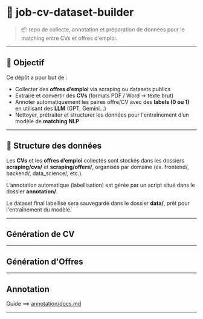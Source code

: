 # 🧰 job-cv-dataset-builder

> 📦 repo de collecte, annotation et préparation de données pour le matching entre CVs et offres d'emploi.

---

## 🎯 Objectif

Ce dépôt a pour but de :
- Collecter des **offres d’emploi** via scraping ou datasets publics
- Extraire et convertir des **CVs** (formats PDF / Word → texte brut)
- Annoter automatiquement les paires offre/CV avec des **labels (0 ou 1)** en utilisant des **LLM** (GPT, Gemini…)
- Nettoyer, prétraiter et structurer les données pour l'entraînement d’un modèle de **matching NLP**

---

## 📂 Structure des données

Les **CVs** et les **offres d’emploi** collectés sont stockés dans les dossiers **scraping/cvs/** et **scraping/offers/**, organisés par domaine (ex. frontend/, backend/, data_science/, etc.).

L’annotation automatique (labellisation) est gérée par un script situé dans le dossier **annotation/**.

Le dataset final labellisé sera sauvegardé dans le dossier **data/**, prêt pour l'entraînement du modèle.

---
## Génération de CV

---
## Génération d'Offres

---
## Annotation

Guide ==> [annotation/docs.md](./annotation/docs.md)


---